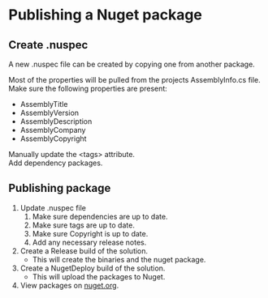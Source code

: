 # Publishing a Nuget package

## Create .nuspec

A new .nuspec file can be created by copying one from another package. 

Most of the properties will be pulled from the projects AssemblyInfo.cs file. Make sure the following properties are present:
* AssemblyTitle
* AssemblyVersion
* AssemblyDescription
* AssemblyCompany
* AssemblyCopyright

Manually update the \<tags\> attribute.</br>
Add dependency packages.

## Publishing package
1. Update .nuspec file
   1. Make sure dependencies are up to date.
   1. Make sure tags are up to date.
   1. Make sure Copyright is up to date.
   1. Add any necessary release notes.
1. Create a Release build of the solution.
    * This will create the binaries and the nuget package.
1. Create a NugetDeploy build of the solution.
    * This will upload the packages to Nuget.
1. View packages on [nuget.org](https://www.nuget.org/account/Packages).
